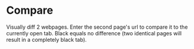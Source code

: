 # Compare

Visually diff 2 webpages. Enter the second page's url to compare it to the currently open tab. Black equals no difference (two identical pages will result in a completely black tab).

